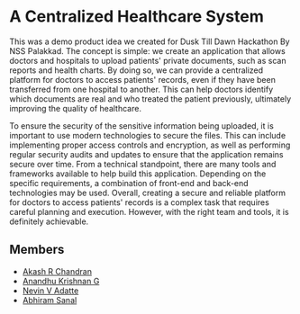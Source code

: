 # A Centralized Healthcare System

This was a demo product idea we created for Dusk Till Dawn Hackathon By NSS Palakkad. The concept is simple: we create an application that allows doctors and hospitals to upload patients' private documents, such as scan reports and health charts. By doing so, we can provide a centralized platform for doctors to access patients' records, even if they have been transferred from one hospital to another. This can help doctors identify which documents are real and who treated the patient previously, ultimately improving the quality of healthcare.

To ensure the security of the sensitive information being uploaded, it is important to use modern technologies to secure the files. This can include implementing proper access controls and encryption, as well as performing regular security audits and updates to ensure that the application remains secure over time. From a technical standpoint, there are many tools and frameworks available to help build this application. Depending on the specific requirements, a combination of front-end and back-end technologies may be used. Overall, creating a secure and reliable platform for doctors to access patients' records is a complex task that requires careful planning and execution. However, with the right team and tools, it is definitely achievable.

## Members
- [Akash R Chandran](https://github.com/akashrchandran)
- [Anandhu Krishnan G](https://github.com/Anandhu-Krishnan-G)
- [Nevin V Adatte](https://github.com/Nevin-Adatte)
- [Abhiram Sanal](https://github.com/abh1-ram)